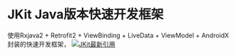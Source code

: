 # JKit Java版本快速开发框架
使用Rxjava2 + Retrofit2 + ViewBinding + LiveData + ViewModel + AndroidX封装的快速开发框架，
[![JKit最新引用](https://jitpack.io/v/DuskSunShine/JKit.svg)](https://jitpack.io/#DuskSunShine/JKit)
